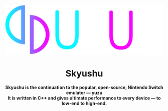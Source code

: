 <p align="center">
	<img src="uzuy.png" width="" height="" alt="Uzuy Logo" />  
</p>

<h1 align="center"><b>Skyushu</b>
<br>
<h4 align="center"><b>Skyushu</b> is the continuation to the popular, open-source, Nintendo Switch emulator — yuzu
<br>
It is written in C++ and gives ultimate performance to every device — to low-end to high-end.
</h4>
